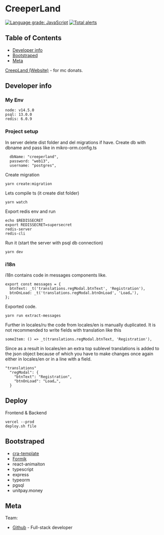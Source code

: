 # CreeperLand

[![Language grade: JavaScript](https://img.shields.io/lgtm/grade/javascript/g/Barklim/CreeperLand.svg?logo=lgtm&logoWidth=18)](https://lgtm.com/projects/g/Barklim/CreeperLand/context:javascript)
[![Total alerts](https://img.shields.io/lgtm/alerts/g/Barklim/CreeperLand.svg?logo=lgtm&logoWidth=18)](https://lgtm.com/projects/g/Barklim/CreeperLand/alerts/)

## Table of Contents

- [Developer info](#developer-info)
- [Bootstraped](#bootstraped)
- [Meta](#meta)

[CreepLand (Website)](https://creeper.land/) - for mc donats.

## Developer info

### My Env

```
node: v14.5.0
psql: 13.0.0
redis: 6.0.9
```

### Project setup

In server delete dist folder and del migrations if have. Create db with dbname and pass like in mikro-orm.config.ts

```
  dbName: "creeperland",
  password: "web13",
  username: "postgres",
```

Create migration

```
yarn create:migration
```

Lets compile ts (it create dist folder)

```
yarn watch
```

Export redis env and run

```
echo $REDISSECRET
export REDISSECRET=supersecret
redis-server
redis-cli
```

Run it (start the server with psql db connection)

```
yarn dev
```

### i18n

i18n contains code in messages components like.

```
export const messages = {
  btnText: _t('translations.regModal.btnText', 'Registration'),
  btnOnLoad: _t('translations.regModal.btnOnLoad', 'Load…'),
};
```

Exported code.

```
yarn run extract-messages
```

Further in locales/ru the code from locales/en is manually duplicated.
It is not recommended to write fields with translation like this

```
someItem: () => _t(translations.regModal.btnText, 'Registration'),
```

Since as a result in locales/en an extra top sublevel translations is added to the json object because of which you have to make changes once again either in locales/en or in a line with a field.

```
"translations"
  "regModal": {
    "btnText": "Registration",
    "btnOnLoad": "Load…",
  }
```

## Deploy

Frontend & Backend

```
vercel --prod
deploy.sh file
```

## Bootstraped

- [cra-template](https://github.com/react-boilerplate/react-boilerplate-cra-template)
- [Formik](Formik)
- react-animaiton
- typescript
- express
- typeorm
- pgsql
- unitpay.money

## Meta

Team:

- [Github](https://barklim.github.io/) - Full-stack developer

